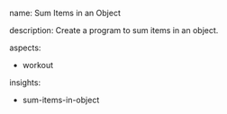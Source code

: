 name: Sum Items in an Object

description: Create a program to sum items in an object.

aspects:
  - workout

insights:
  - sum-items-in-object
